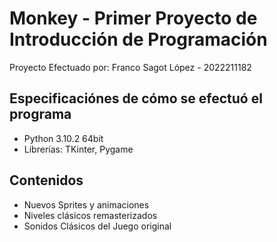 # Monkey - Primer Proyecto de Introducción de Programación

Proyecto Efectuado por:
    Franco Sagot López - 2022211182

## Especificaciónes de cómo se efectuó el programa
  * Python 3.10.2 64bit
  * Librerías: TKinter, Pygame

## Contenidos
  * Nuevos Sprites y animaciones
  * Niveles clásicos remasterizados
  * Sonidos Clásicos del Juego original